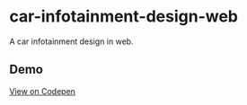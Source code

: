 # car-infotainment-design-web
A car infotainment design in web.


## Demo
<a href="https://codepen.io/smanask/pen/GRBvRve" target="_blank">View on Codepen</a>